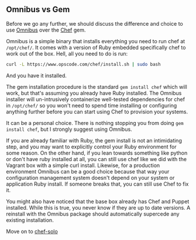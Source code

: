 Omnibus vs Gem
--------------

Before we go any further, we should discuss the difference and choice to use [Omnibus](https://github.com/opscode/omnibus-software) over the [Chef](http://rubygems.org/gems/chef) gem.

Omnibus is a simple binary that installs everything you need to run chef at `/opt/chef/`. It comes with a version of Ruby embedded specifically chef to work out of the box. Hell, all you need to do is run:
```bash
curl -L https://www.opscode.com/chef/install.sh | sudo bash
```
And you have it installed.

The gem installation procedure is the standard `gem install chef` which will work, but that's assuming you already have Ruby installed. The Omnibus installer will un-intrusively containerize well-tested dependencies for chef in `/opt/chef/` so you won't need to spend time installing or configuring anything further before you can start using Chef to provision your systems.

It can be a personal choice. There is nothing stopping you from doing `gem install chef`, but I strongly suggest using Omnibus.

If you are already familiar with Ruby, the gem install is not an intimidating step, and you may want to explicitly control your Ruby environment for some reason. On the other hand, if you lean towards something like python or don't have ruby installed at all, you can still use chef like we did with the Vagrant box with a simple curl install. Likewise, for a production environment Omnibus can be a good choice because that way your configuration management system doesn't depend on your system or application Ruby install. If someone breaks that, you can still use Chef to fix it.

You might also have noticed that the base box already has Chef and Puppet installed. While this is true, you never know if they are up to date versions. A reinstall with the Omnibus package should automatically supercede any existing installation.

Move on to [chef-solo](../part2/05-chef-solo.md)
